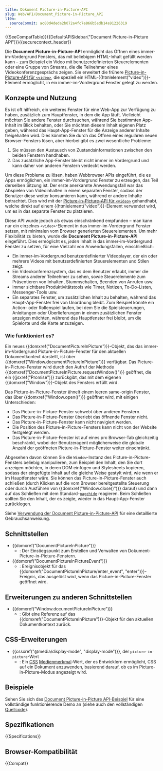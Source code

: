 ```yaml
---
title: Dokument Picture-in-Picture-API
slug: Web/API/Document_Picture-in-Picture_API
l10n:
  sourceCommit: ac80d4deda2b072a4fc7e866b5edb14a91226319
---
```


{{SeeCompatTable}}{{DefaultAPISidebar("Document Picture-in-Picture API")}}{{securecontext_header}}

Die **Document Picture-in-Picture-API** ermöglicht das Öffnen eines immer-im-Vordergrund Fensters, das mit beliebigem HTML-Inhalt gefüllt werden kann – zum Beispiel ein Video mit benutzerdefinierten Steuerelementen oder eine Gruppe von Streams, die die Teilnehmer eines Videokonferenzgesprächs zeigen. Sie erweitert die frühere [Picture-in-Picture-API für `<video>`](/de/docs/Web/API/Picture-in-Picture_API), die speziell ein HTML-{{htmlelement("video")}}-Element ermöglicht, in ein immer-im-Vordergrund Fenster gelegt zu werden.

## Konzepte und Nutzung

Es ist oft hilfreich, ein weiteres Fenster für eine Web-App zur Verfügung zu haben, zusätzlich zum Hauptfenster, in dem die App läuft. Vielleicht möchten Sie andere Fenster durchsuchen, während Sie bestimmten App-Inhalt im Blick behalten, oder Sie möchten diesem Inhalt eigenen Platz geben, während das Haupt-App-Fenster für die Anzeige anderer Inhalte freigehalten wird. Dies könnten Sie durch das Öffnen eines regulären neuen Browser-Fensters lösen, aber hierbei gibt es zwei wesentliche Probleme:

1. Sie müssen den Austausch von Zustandsinformationen zwischen den beiden Fenstern handhaben.
2. Das zusätzliche App-Fenster bleibt nicht immer im Vordergrund und kann daher von anderen Fenstern verdeckt werden.

Um diese Probleme zu lösen, haben Webbrowser APIs eingeführt, die es Apps ermöglichen, ein immer-im-Vordergrund Fenster zu erzeugen, das Teil derselben Sitzung ist. Der erste anerkannte Anwendungsfall war das Abspielen von Videoinhalten in einem separaten Fenster, sodass der Benutzer diese weiter konsumieren kann, während er andere Inhalte betrachtet. Dies wird mit der [Picture-in-Picture-API für `<video>`](/de/docs/Web/API/Picture-in-Picture_API) gehandhabt, welche direkt auf einem {{htmlelement("video")}}-Element verwendet wird, um es in das separate Fenster zu platzieren.

Diese API wurde jedoch als etwas einschränkend empfunden – man kann nur ein einzelnes `<video>`-Element in das immer-im-Vordergrund Fenster setzen, mit minimalen vom Browser generierten Steuerelementen. Um mehr Flexibilität zu bieten, wurde die **Document Picture-in-Picture-API** eingeführt. Dies ermöglicht es, _jeden_ Inhalt in das immer-im-Vordergrund Fenster zu setzen, für eine Vielzahl von Anwendungsfällen, einschließlich:

- Ein immer-im-Vordergrund benutzerdefinierter Videoplayer, der ein oder mehrere Videos mit benutzerdefinierten Steuerelementen und Stilen zeigt.
- Ein Videokonferenzsystem, das es dem Benutzer erlaubt, immer die Streams anderer Teilnehmer zu sehen, sowie Steuerelemente zum Präsentieren von Inhalten, Stummschalten, Beenden von Anrufen usw.
- Immer sichtbare Produktivitätstools wie Timer, Notizen, To-Do-Listen, Messenger-Tools usw.
- Ein separates Fenster, um zusätzlichen Inhalt zu behalten, während das Haupt-App-Fenster frei von Unordnung bleibt. Zum Beispiel könnte ein Action- oder Rollenspiel laufen, bei dem Sie die Spielsteuerungen, Anleitungen oder Überlieferungen in einem zusätzlichen Fenster anzeigen möchten, während das Hauptfenster frei bleibt, um die Spielorte und die Karte anzuzeigen.

### Wie funktioniert es?

Ein neues {{domxref("DocumentPictureInPicture")}}-Objekt, das das immer-im-Vordergrund Picture-in-Picture-Fenster für den aktuellen Dokumentkontext darstellt, ist über {{domxref("Window.documentPictureInPicture")}} verfügbar. Das Picture-in-Picture-Fenster wird durch den Aufruf der Methode {{domxref("DocumentPictureInPicture.requestWindow()")}} geöffnet, die ein {{jsxref("Promise")}} zurückgibt, das mit dem eigenen {{domxref("Window")}}-Objekt des Fensters erfüllt wird.

Das Picture-in-Picture-Fenster ähnelt einem leeren same-origin Fenster, das über {{domxref("Window.open()")}} geöffnet wird, mit einigen Unterschieden:

- Das Picture-in-Picture-Fenster schwebt über anderen Fenstern.
- Das Picture-in-Picture-Fenster überlebt das öffnende Fenster nicht.
- Das Picture-in-Picture-Fenster kann nicht navigiert werden.
- Die Position des Picture-in-Picture-Fensters kann nicht von der Website festgelegt werden.
- Das Picture-in-Picture-Fenster ist auf eines pro Browser-Tab gleichzeitig beschränkt, wobei der Benutzeragent möglicherweise die globale Anzahl der geöffneten Picture-in-Picture-Fenster weiter einschränkt.

Abgesehen davon können Sie die `Window`-Instanz des Picture-in-Picture-Fensters beliebig manipulieren, zum Beispiel den Inhalt, den Sie dort anzeigen möchten, in deren DOM einfügen und Stylesheets kopieren, sodass der eingefügte Inhalt auf die gleiche Weise gestylt wird, wie wenn er im Hauptfenster wäre. Sie können das Picture-in-Picture-Fenster auch schließen (durch Klicken auf die vom Browser bereitgestellte Steuerung oder durch Ausführen von {{domxref("Window.close()")}} darauf) und dann auf das Schließen mit dem Standard-[`pagehide`](/de/docs/Web/API/Window/pagehide_event) reagieren. Beim Schließen sollten Sie den Inhalt, der es zeigte, wieder in das Haupt-App-Fenster zurücklegen.

Siehe [Verwendung der Document Picture-in-Picture-API](/de/docs/Web/API/Document_Picture-in-Picture_API/Using) für eine detaillierte Gebrauchsanweisung.

## Schnittstellen

- {{domxref("DocumentPictureInPicture")}}
  - : Der Einstiegspunkt zum Erstellen und Verwalten von Dokument-Picture-in-Picture-Fenstern.
- {{domxref("DocumentPictureInPictureEvent")}}
  - : Ereignisobjekt für das {{domxref("DocumentPictureInPicture/enter_event", "enter")}}-Ereignis, das ausgelöst wird, wenn das Picture-in-Picture-Fenster geöffnet wird.

## Erweiterungen zu anderen Schnittstellen

- {{domxref("Window.documentPictureInPicture")}}
  - : Gibt eine Referenz auf das {{domxref("DocumentPictureInPicture")}}-Objekt für den aktuellen Dokumentkontext zurück.

## CSS-Erweiterungen

- {{cssxref("@media/display-mode", "display-mode")}}, der `picture-in-picture`-Wert
  - : Ein [CSS](/de/docs/Web/CSS) [Medienmerkmal](/de/docs/Web/CSS/@media#media_features)-Wert, der es Entwicklern ermöglicht, CSS auf ein Dokument anzuwenden, basierend darauf, ob es im Picture-in-Picture-Modus angezeigt wird.

## Beispiele

Sehen Sie sich das [Document Picture-in-Picture API-Beispiel](https://mdn.github.io/dom-examples/document-picture-in-picture/) für eine vollständige funktionierende Demo an (siehe auch den vollständigen [Quellcode](https://github.com/chrisdavidmills/dom-examples/tree/main/document-picture-in-picture)).

## Spezifikationen

{{Specifications}}

## Browser-Kompatibilität

{{Compat}}
